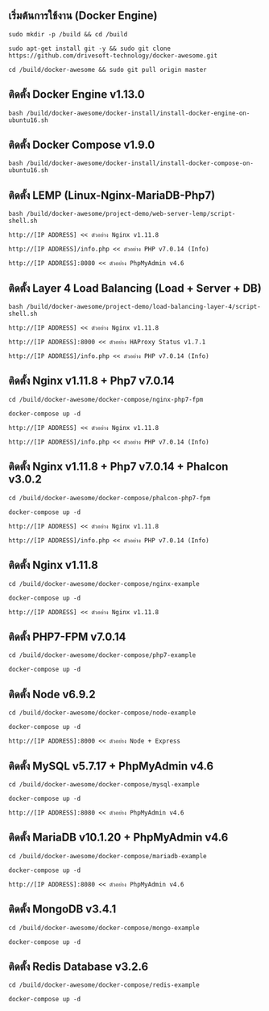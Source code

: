 เริ่มต้นการใช้งาน (Docker Engine)
---------------------------------------------------

```
sudo mkdir -p /build && cd /build

sudo apt-get install git -y && sudo git clone https://github.com/drivesoft-technology/docker-awesome.git

cd /build/docker-awesome && sudo git pull origin master
```


ติดตั้ง Docker Engine v1.13.0
---------------------------------------------------

```
bash /build/docker-awesome/docker-install/install-docker-engine-on-ubuntu16.sh
```


ติดตั้ง Docker Compose v1.9.0
---------------------------------------------------

```
bash /build/docker-awesome/docker-install/install-docker-compose-on-ubuntu16.sh
```


ติดตั้ง LEMP (Linux-Nginx-MariaDB-Php7)
---------------------------------------------------

```
bash /build/docker-awesome/project-demo/web-server-lemp/script-shell.sh
```

```
http://[IP ADDRESS] << ตัวอย่าง Nginx v1.11.8

http://[IP ADDRESS]/info.php << ตัวอย่าง PHP v7.0.14 (Info) 

http://[IP ADDRESS]:8080 << ตัวอย่าง PhpMyAdmin v4.6
```



ติดตั้ง Layer 4 Load Balancing (Load + Server + DB)
---------------------------------------------------

```
bash /build/docker-awesome/project-demo/load-balancing-layer-4/script-shell.sh
```

```
http://[IP ADDRESS] << ตัวอย่าง Nginx v1.11.8

http://[IP ADDRESS]:8000 << ตัวอย่าง HAProxy Status v1.7.1

http://[IP ADDRESS]/info.php << ตัวอย่าง PHP v7.0.14 (Info) 
```


ติดตั้ง Nginx v1.11.8 + Php7 v7.0.14
---------------------------------------------------

```
cd /build/docker-awesome/docker-compose/nginx-php7-fpm

docker-compose up -d
```

```
http://[IP ADDRESS] << ตัวอย่าง Nginx v1.11.8

http://[IP ADDRESS]/info.php << ตัวอย่าง PHP v7.0.14 (Info) 
```


ติดตั้ง Nginx v1.11.8 + Php7 v7.0.14 + Phalcon v3.0.2
---------------------------------------------------

```
cd /build/docker-awesome/docker-compose/phalcon-php7-fpm

docker-compose up -d
```

```
http://[IP ADDRESS] << ตัวอย่าง Nginx v1.11.8

http://[IP ADDRESS]/info.php << ตัวอย่าง PHP v7.0.14 (Info) 
```


ติดตั้ง Nginx v1.11.8
---------------------------------------------------

```
cd /build/docker-awesome/docker-compose/nginx-example

docker-compose up -d
```

```
http://[IP ADDRESS] << ตัวอย่าง Nginx v1.11.8
```


ติดตั้ง PHP7-FPM v7.0.14
---------------------------------------------------

```
cd /build/docker-awesome/docker-compose/php7-example

docker-compose up -d
```


ติดตั้ง Node v6.9.2
---------------------------------------------------

```
cd /build/docker-awesome/docker-compose/node-example

docker-compose up -d
```

```
http://[IP ADDRESS]:8000 << ตัวอย่าง Node + Express
```


ติดตั้ง MySQL v5.7.17 + PhpMyAdmin v4.6
---------------------------------------------------

```
cd /build/docker-awesome/docker-compose/mysql-example

docker-compose up -d
```

```
http://[IP ADDRESS]:8080 << ตัวอย่าง PhpMyAdmin v4.6
```


ติดตั้ง MariaDB v10.1.20 + PhpMyAdmin v4.6
---------------------------------------------------

```
cd /build/docker-awesome/docker-compose/mariadb-example

docker-compose up -d
```

```
http://[IP ADDRESS]:8080 << ตัวอย่าง PhpMyAdmin v4.6
```


ติดตั้ง MongoDB v3.4.1
---------------------------------------------------

```
cd /build/docker-awesome/docker-compose/mongo-example

docker-compose up -d
```


ติดตั้ง Redis Database v3.2.6
---------------------------------------------------

```
cd /build/docker-awesome/docker-compose/redis-example

docker-compose up -d
```
